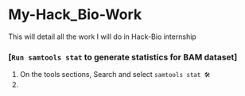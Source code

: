 # My-Hack_Bio-Work
This will detail all the work I will do in Hack-Bio internship



### [`Run samtools stat` to generate statistics for BAM dataset]

1. On the tools sections, Search and select `samtools stat 🛠️`
2. 
